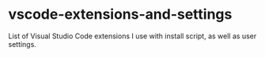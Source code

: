# vscode-extensions-and-settings
List of Visual Studio Code extensions I use with install script, as well as user settings.
